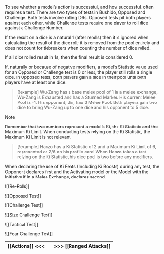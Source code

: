 To see whether a model’s action is successful, and how successful, often requires a test.
There are two types of tests in Bushido, Opposed and Challenge. Both tests involve rolling D6s. Opposed tests pit both players against each other, while Challenge tests require one player to roll dice against a Challenge Number.

If the result on a dice is a natural 1 (after rerolls) then it is ignored when calculating the result of the dice roll; it is removed from the pool entirely and does not count for tiebreakers when counting the number of dice rolled.

If all dice rolled result in 1s, then the final result is considered 0.

If, naturally or because of negative modifiers, a model’s Statistic value used for an Opposed or Challenge test is 0 or less, the player still rolls a single dice.
In Opposed tests, both players gain a dice in their pool until both players have at least one dice.

>[!example]
>Wu-Zang has a base melee pool of 1 in a melee exchange, Wu-Zang is Exhausted and has a Stunned Marker.
>His current Melee Pool is -1.
>His opponent, Jin, has 3 Melee Pool.
>Both players gain two dice to bring Wu-Zang up to one dice and his opponent to 5 dice.

> [!NOTE]
> Remember that two numbers represent a model’s Ki, the Ki Statistic and the Maximum Ki Limit. When conducting tests relying on the Ki Statistic, the Maximum Ki Limit is not relevant.

> [!example]
> Hanzo has a Ki Statistic of 2 and a Maximum Ki Limit of 6, represented as 2/6 on his profile card.
When Hanzo takes a test relying on the Ki Statistic, his dice pool is two before any modifiers.

When declaring the use of Ki Feats (Including Ki Boosts) during any test, the Opponent declares first and the Activating model or the Model with the Initiative if in a Melee Exchange, declares second.

![[Re-Rolls]]

![[Opposed Test]]

![[Challenge Test]]

![[Size Challenge Test]]

![[Tactical Test]]

![[Fear Challenge Test]]

| [[Actions]] <<< |     | >>> [[Ranged Attacks]] |
| --------------- | --- | ---------------------- |
